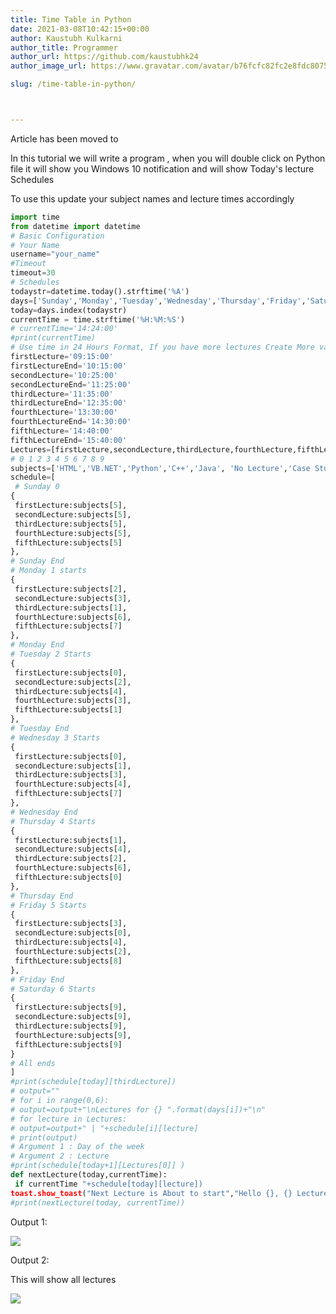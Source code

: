 ```yaml
---
title: Time Table in Python
date: 2021-03-08T10:42:15+00:00
author: Kaustubh Kulkarni
author_title: Programmer
author_url: https://github.com/kaustubhk24
author_image_url: https://www.gravatar.com/avatar/b76fcfc82fc2e8fdc8075636f1735f61?s=200

slug: /time-table-in-python/



---
```

Article has been moved to
 

In this tutorial we will write a program , when you will double click on Python file it will show you Windows 10 notification and will show Today's lecture Schedules

To use this update your subject names and lecture times accordingly

```python title="file.py"
import time
from datetime import datetime
# Basic Configuration
# Your Name
username="your_name"
#Timeout
timeout=30
# Schedules
todaystr=datetime.today().strftime('%A')
days=['Sunday','Monday','Tuesday','Wednesday','Thursday','Friday','Saturday']
today=days.index(todaystr)
currentTime = time.strftime('%H:%M:%S')
# currentTime='14:24:00'
#print(currentTime)
# Use time in 24 Hours Format, If you have more lectures Create More variables
firstLecture='09:15:00'
firstLectureEnd='10:15:00'
secondLecture='10:25:00'
secondLectureEnd='11:25:00'
thirdLecture='11:35:00'
thirdLectureEnd='12:35:00'
fourthLecture='13:30:00'
fourthLectureEnd='14:30:00'
fifthLecture='14:40:00'
fifthLectureEnd='15:40:00'
Lectures=[firstLecture,secondLecture,thirdLecture,fourthLecture,fifthLecture]
# 0 1 2 3 4 5 6 7 8 9
subjects=['HTML','VB.NET','Python','C++','Java', 'No Lecture','Case Study','Python Practical','Android','Guest Lecture']
schedule=[
 # Sunday 0
{
 firstLecture:subjects[5],
 secondLecture:subjects[5],
 thirdLecture:subjects[5],
 fourthLecture:subjects[5],
 fifthLecture:subjects[5]
},
# Sunday End
# Monday 1 starts
{
 firstLecture:subjects[2],
 secondLecture:subjects[3],
 thirdLecture:subjects[1],
 fourthLecture:subjects[6],
 fifthLecture:subjects[7]
},
# Monday End
# Tuesday 2 Starts
{
 firstLecture:subjects[0],
 secondLecture:subjects[2],
 thirdLecture:subjects[4],
 fourthLecture:subjects[3],
 fifthLecture:subjects[1]
},
# Tuesday End
# Wednesday 3 Starts
{
 firstLecture:subjects[0],
 secondLecture:subjects[1],
 thirdLecture:subjects[3],
 fourthLecture:subjects[4],
 fifthLecture:subjects[7]
},
# Wednesday End
# Thursday 4 Starts
{
 firstLecture:subjects[1],
 secondLecture:subjects[4],
 thirdLecture:subjects[2],
 fourthLecture:subjects[6],
 fifthLecture:subjects[0]
},
# Thursday End
# Friday 5 Starts
{
 firstLecture:subjects[3],
 secondLecture:subjects[0],
 thirdLecture:subjects[4],
 fourthLecture:subjects[2],
 fifthLecture:subjects[8]
},
# Friday End
# Saturday 6 Starts
{
 firstLecture:subjects[9],
 secondLecture:subjects[9],
 thirdLecture:subjects[9],
 fourthLecture:subjects[9],
 fifthLecture:subjects[9]
}
# All ends
]
#print(schedule[today][thirdLecture])
# output=""
# for i in range(0,6):
# output=output+"\nLectures for {} ".format(days[i])+"\n"
# for lecture in Lectures:
# output=output+" | "+schedule[i][lecture]
# print(output)
# Argument 1 : Day of the week
# Argument 2 : Lecture
#print(schedule[today+1][Lectures[0]] )
def nextLecture(today,currentTime):
 if currentTime "+schedule[today][lecture])
toast.show_toast("Next Lecture is About to start","Hello {}, {} Lecture is about to start".format(username,nextLecture(today, currentTime)),duration=timeout)
#print(nextLecture(today, currentTime))

```

Output 1: 

![](https://kaustubhk24.netlify.app/imgs/wp-content/uploads/2021/03/image-13.png) 

Output 2:

This will show all lectures

![](https://kaustubhk24.netlify.app/imgs/wp-content/uploads/2021/03/image-14.png) 